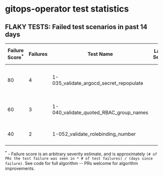 # gitops-operator test statistics
## FLAKY TESTS: Failed test scenarios in past 14 days
| Failure Score<sup>*</sup> | Failures | Test Name | Last Seen | PR List and Logs 
|---|---|---|---|---|
| 80 | 4 | 1-035_validate_argocd_secret_repopulate  |  | 2: [#609](https://github.com/redhat-developer/gitops-operator/pull//609)<sup>[1](https://storage.googleapis.com/origin-ci-test/pr-logs/pull/redhat-developer_gitops-operator/609/pull-ci-redhat-developer-gitops-operator-master-v4.12-kuttl-sequential/1711602139156975616/build-log.txt), [2](https://storage.googleapis.com/origin-ci-test/pr-logs/pull/redhat-developer_gitops-operator/609/pull-ci-redhat-developer-gitops-operator-master-v4.12-kuttl-sequential/1711688547716567040/build-log.txt)</sup> [#607](https://github.com/redhat-developer/gitops-operator/pull//607)<sup>[1](https://storage.googleapis.com/origin-ci-test/pr-logs/pull/redhat-developer_gitops-operator/607/pull-ci-redhat-developer-gitops-operator-master-v4.13-kuttl-sequential/1709551074311933952/build-log.txt), [2](https://storage.googleapis.com/origin-ci-test/pr-logs/pull/redhat-developer_gitops-operator/607/pull-ci-redhat-developer-gitops-operator-master-v4.13-kuttl-sequential/1709169156873523200/build-log.txt)</sup> 
| 60 | 3 | 1-040_validate_quoted_RBAC_group_names  |  | 2: [#609](https://github.com/redhat-developer/gitops-operator/pull//609)<sup>[1](https://storage.googleapis.com/origin-ci-test/pr-logs/pull/redhat-developer_gitops-operator/609/pull-ci-redhat-developer-gitops-operator-master-v4.12-kuttl-sequential/1711602139156975616/build-log.txt), [2](https://storage.googleapis.com/origin-ci-test/pr-logs/pull/redhat-developer_gitops-operator/609/pull-ci-redhat-developer-gitops-operator-master-v4.12-kuttl-sequential/1711688547716567040/build-log.txt)</sup> [#607](https://github.com/redhat-developer/gitops-operator/pull//607)<sup>[1](https://storage.googleapis.com/origin-ci-test/pr-logs/pull/redhat-developer_gitops-operator/607/pull-ci-redhat-developer-gitops-operator-master-v4.13-kuttl-sequential/1709187954372513792/build-log.txt)</sup> 
| 40 | 2 | 1-052_validate_rolebinding_number  |  | 2: [#609](https://github.com/redhat-developer/gitops-operator/pull//609)<sup>[1](https://storage.googleapis.com/origin-ci-test/pr-logs/pull/redhat-developer_gitops-operator/609/pull-ci-redhat-developer-gitops-operator-master-v4.14-kuttl-parallel/1711602143200284672/build-log.txt)</sup> [#607](https://github.com/redhat-developer/gitops-operator/pull//607)<sup>[1](https://storage.googleapis.com/origin-ci-test/pr-logs/pull/redhat-developer_gitops-operator/607/pull-ci-redhat-developer-gitops-operator-master-v4.14-kuttl-parallel/1711667090965925888/build-log.txt)</sup> 



<sup>*</sup> - Failure score is an arbitrary severity estimate, and is approximately `(# of PRs the test failure was seen in * # of test failures) / (days since failure)`. See code for full algorithm -- PRs welcome for algorithm improvements.

